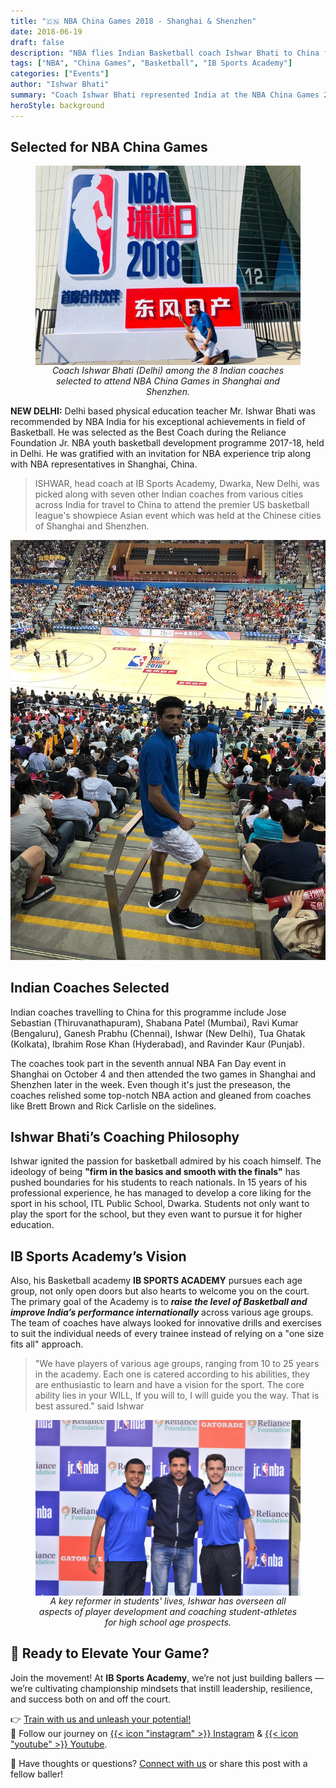 ```yaml
---
title: "🇨🇳 NBA China Games 2018 - Shanghai & Shenzhen"
date: 2018-06-19
draft: false
description: "NBA flies Indian Basketball coach Ishwar Bhati to China for the NBA event"
tags: ["NBA", "China Games", "Basketball", "IB Sports Academy"]
categories: ["Events"]
author: "Ishwar Bhati"
summary: "Coach Ishwar Bhati represented India at the NBA China Games 2018, bringing back valuable experience to advance basketball coaching at IB Sports Academy."
heroStyle: background
---
```


## Selected for NBA China Games

<figure style="display: flex; flex-direction: column; align-items: center; text-align: center;">
  <img src="cover.png" alt="Coach Ishwar Bhati (Delhi) among the 8 Indian coaches selected to attend NBA China Games in Shanghai and Shenzhen." style="max-width: 100%;" />
  <figcaption style="font-style: italic;">Coach Ishwar Bhati (Delhi) among the 8 Indian coaches selected to attend NBA China Games in Shanghai and Shenzhen.</figcaption>
</figure>

**NEW DELHI:** Delhi based physical education teacher Mr. Ishwar Bhati was recommended by NBA India for his exceptional achievements in field of Basketball. He was selected as the Best Coach during the Reliance Foundation Jr. NBA youth basketball development programme 2017-18, held in Delhi. He was gratified with an invitation for NBA experience trip along with NBA representatives in Shanghai, China.

> ISHWAR, head coach at IB Sports Academy, Dwarka, New Delhi, was picked along with seven other Indian coaches from various cities across India for travel to China to attend the premier US basketball league's showpiece Asian event which was held at the Chinese cities of Shanghai and Shenzhen.

![Ishwar Bhati at Basketball court in Shanghai and Shenzhen in China](china-court-ishwar.jpg)

## Indian Coaches Selected

Indian coaches travelling to China for this programme include Jose Sebastian (Thiruvanathapuram), Shabana Patel (Mumbai), Ravi Kumar (Bengaluru), Ganesh Prabhu (Chennai), Ishwar (New Delhi), Tua Ghatak (Kolkata), Ibrahim Rose Khan (Hyderabad), and Ravinder Kaur (Punjab).

The coaches took part in the seventh annual NBA Fan Day event in Shanghai on October 4 and then attended the two games in Shanghai and Shenzhen later in the week. Even though it's just the preseason, the coaches relished some top-notch NBA action and gleaned from coaches like Brett Brown and Rick Carlisle on the sidelines.

## Ishwar Bhati’s Coaching Philosophy

Ishwar ignited the passion for basketball admired by his coach himself. The ideology of being **"firm in the basics and smooth with the finals"** has pushed boundaries for his students to reach nationals. In 15 years of his professional experience, he has managed to develop a core liking for the sport in his school, ITL Public School, Dwarka. Students not only want to play the sport for the school, but they even want to pursue it for higher education.

## IB Sports Academy’s Vision

Also, his Basketball academy **IB SPORTS ACADEMY** pursues each age group, not only open doors but also hearts to welcome you on the court. The primary goal of the Academy is to **_raise the level of Basketball and improve India’s performance internationally_** across various age groups. The team of coaches have always looked for innovative drills and exercises to suit the individual needs of every trainee instead of relying on a "one size fits all" approach.

> "We have players of various age groups, ranging from 10 to 25 years in the academy. Each one is catered according to his abilities, they are enthusiastic to learn and have a vision for the sport. The core ability lies in your WILL, If you will to, I will guide you the way. That is best assured." said Ishwar

<figure style="display: flex; flex-direction: column; align-items: center; text-align: center;">
  <img src="ishwar-oversee.jpg" alt="A key reformer in students' lives, Ishwar has overseen all aspects of player development and coaching student-athletes for high school age prospects." style="max-width: 100%;" />
  <figcaption style="font-style: italic;">A key reformer in students' lives, Ishwar has overseen all aspects of player development and coaching student-athletes for high school age prospects.</figcaption>
</figure>

## 🏀 Ready to Elevate Your Game?

Join the movement! At **IB Sports Academy**, we’re not just building ballers — we’re cultivating championship mindsets that instill leadership, resilience, and success both on and off the court.

👉 [Train with us and unleash your potential!](https://ibsportsacademy.com/)  
🚀 Follow our journey on [{{< icon "instagram" >}} Instagram](https://www.instagram.com/ibsportsacademy/) & [{{< icon "youtube" >}} Youtube](https://www.youtube.com/@IBSportsAcademy).

💬 Have thoughts or questions? [Connect with us](https://blog.ibsportsacademy.com/contact/) or share this post with a fellow baller!